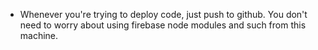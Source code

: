 - Whenever you're trying to deploy code, just push to github. You don't need to worry about using firebase node modules and such from this machine.